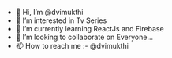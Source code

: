 - 👋 Hi, I’m @dvimukthi
- 👀 I’m interested in Tv Series
- 🌱 I’m currently learning ReactJs and Firebase
- 💞️ I’m looking to collaborate on Everyone...
- 📫 How to reach me :- @dvimukthi

<!---
dvimukthi/dvimukthi is a ✨ special ✨ repository because its `README.md` (this file) appears on your GitHub profile.
You can click the Preview link to take a look at your changes.
--->
